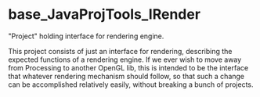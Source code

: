 # base_JavaProjTools_IRender
"Project" holding interface for rendering engine.  

This project consists of just an interface for rendering, describing the expected functions of a rendering engine. If we ever wish to move away from Processing to another OpenGL lib, this is intended to be the interface that whatever rendering mechanism should follow, so that such a change can be accomplished relatively easily, without breaking a bunch of projects.
